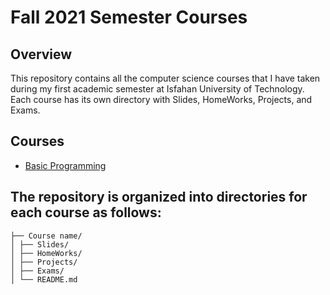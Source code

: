 # Fall 2021 Semester Courses

## Overview
This repository contains all the computer science courses that I have taken during my first academic semester at Isfahan University of Technology.
Each course has its own directory with Slides, HomeWorks, Projects, and Exams.

## Courses
- [Basic Programming](https://github.com/mhtcode/IUT/tree/main/Term1_Fall_Term_1400/Basic%20Programming)


## The repository is organized into directories for each course as follows:
```
├── Course name/
│ ├── Slides/
│ ├── HomeWorks/
│ ├── Projects/
│ ├── Exams/
│ └── README.md
